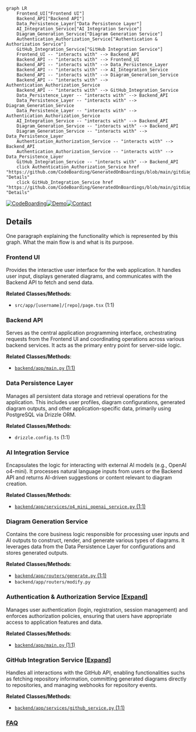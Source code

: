 ```mermaid
graph LR
    Frontend_UI["Frontend UI"]
    Backend_API["Backend API"]
    Data_Persistence_Layer["Data Persistence Layer"]
    AI_Integration_Service["AI Integration Service"]
    Diagram_Generation_Service["Diagram Generation Service"]
    Authentication_Authorization_Service["Authentication & Authorization Service"]
    GitHub_Integration_Service["GitHub Integration Service"]
    Frontend_UI -- "interacts with" --> Backend_API
    Backend_API -- "interacts with" --> Frontend_UI
    Backend_API -- "interacts with" --> Data_Persistence_Layer
    Backend_API -- "interacts with" --> AI_Integration_Service
    Backend_API -- "interacts with" --> Diagram_Generation_Service
    Backend_API -- "interacts with" --> Authentication_Authorization_Service
    Backend_API -- "interacts with" --> GitHub_Integration_Service
    Data_Persistence_Layer -- "interacts with" --> Backend_API
    Data_Persistence_Layer -- "interacts with" --> Diagram_Generation_Service
    Data_Persistence_Layer -- "interacts with" --> Authentication_Authorization_Service
    AI_Integration_Service -- "interacts with" --> Backend_API
    Diagram_Generation_Service -- "interacts with" --> Backend_API
    Diagram_Generation_Service -- "interacts with" --> Data_Persistence_Layer
    Authentication_Authorization_Service -- "interacts with" --> Backend_API
    Authentication_Authorization_Service -- "interacts with" --> Data_Persistence_Layer
    GitHub_Integration_Service -- "interacts with" --> Backend_API
    click Authentication_Authorization_Service href "https://github.com/CodeBoarding/GeneratedOnBoardings/blob/main/gitdiagram/Authentication_Authorization_Service.md" "Details"
    click GitHub_Integration_Service href "https://github.com/CodeBoarding/GeneratedOnBoardings/blob/main/gitdiagram/GitHub_Integration_Service.md" "Details"
```

[![CodeBoarding](https://img.shields.io/badge/Generated%20by-CodeBoarding-9cf?style=flat-square)](https://github.com/CodeBoarding/CodeBoarding)[![Demo](https://img.shields.io/badge/Try%20our-Demo-blue?style=flat-square)](https://www.codeboarding.org/demo)[![Contact](https://img.shields.io/badge/Contact%20us%20-%20contact@codeboarding.org-lightgrey?style=flat-square)](mailto:contact@codeboarding.org)

## Details

One paragraph explaining the functionality which is represented by this graph. What the main flow is and what is its purpose.

### Frontend UI
Provides the interactive user interface for the web application. It handles user input, displays generated diagrams, and communicates with the Backend API to fetch and send data.


**Related Classes/Methods**:

- `src/app/[username]/[repo]/page.tsx` (1:1)


### Backend API
Serves as the central application programming interface, orchestrating requests from the Frontend UI and coordinating operations across various backend services. It acts as the primary entry point for server-side logic.


**Related Classes/Methods**:

- <a href="https://github.com/ahmedkhaleel2004/gitdiagram/blob/main/backend/app/main.py#L1-L1" target="_blank" rel="noopener noreferrer">`backend/app/main.py` (1:1)</a>


### Data Persistence Layer
Manages all persistent data storage and retrieval operations for the application. This includes user profiles, diagram configurations, generated diagram outputs, and other application-specific data, primarily using PostgreSQL via Drizzle ORM.


**Related Classes/Methods**:

- `drizzle.config.ts` (1:1)


### AI Integration Service
Encapsulates the logic for interacting with external AI models (e.g., OpenAI o4-mini). It processes natural language inputs from users or the Backend API and returns AI-driven suggestions or content relevant to diagram creation.


**Related Classes/Methods**:

- <a href="https://github.com/ahmedkhaleel2004/gitdiagram/blob/main/backend/app/services/o4_mini_openai_service.py#L1-L1" target="_blank" rel="noopener noreferrer">`backend/app/services/o4_mini_openai_service.py` (1:1)</a>


### Diagram Generation Service
Contains the core business logic responsible for processing user inputs and AI outputs to construct, render, and generate various types of diagrams. It leverages data from the Data Persistence Layer for configurations and stores generated outputs.


**Related Classes/Methods**:

- <a href="https://github.com/ahmedkhaleel2004/gitdiagram/blob/main/backend/app/routers/generate.py#L1-L1" target="_blank" rel="noopener noreferrer">`backend/app/routers/generate.py` (1:1)</a>
- `backend/app/routers/modify.py`


### Authentication & Authorization Service [[Expand]](./Authentication_Authorization_Service.md)
Manages user authentication (login, registration, session management) and enforces authorization policies, ensuring that users have appropriate access to application features and data.


**Related Classes/Methods**:

- <a href="https://github.com/ahmedkhaleel2004/gitdiagram/blob/main/backend/app/main.py#L1-L1" target="_blank" rel="noopener noreferrer">`backend/app/main.py` (1:1)</a>


### GitHub Integration Service [[Expand]](./GitHub_Integration_Service.md)
Handles all interactions with the GitHub API, enabling functionalities suchs as fetching repository information, committing generated diagrams directly to repositories, and managing webhooks for repository events.


**Related Classes/Methods**:

- <a href="https://github.com/ahmedkhaleel2004/gitdiagram/blob/main/backend/app/services/github_service.py#L1-L1" target="_blank" rel="noopener noreferrer">`backend/app/services/github_service.py` (1:1)</a>




### [FAQ](https://github.com/CodeBoarding/GeneratedOnBoardings/tree/main?tab=readme-ov-file#faq)